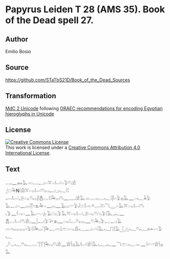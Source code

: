# Papyrus Leiden T 28 (AMS 35). Book of the Dead spell 27.

## Author 

Emilio Bosio

## Source 

https://github.com/STaTbS21D/Book_of_the_Dead_Sources

## Transformation 

[MdC 2 Unicode](https://statbs21d.github.io/mdc2unicode.html) following [ORAEC recommendations for encoding Egyptian hieroglyphs in Unicode](https://github.com/oraec/recommendations-encoding-hieroglyphs)

## License 

<a rel="license" href="http://creativecommons.org/licenses/by/4.0/"><img alt="Creative Commons License" style="border-width:0" src="https://i.creativecommons.org/l/by/4.0/88x31.png" /></a><br />This work is licensed under a <a rel="license" href="http://creativecommons.org/licenses/by/4.0/">Creative Commons Attribution 4.0 International License</a>.

## Text 

<hiero>𓂋𓏤𓈖𓍃𓅓𓏛𓂋𓂝𓏏𓎁𓏏𓂡𓏏𓅱𓄣𓏤𓀀<br>
𓊨𓇳𓅆N𓇋𓀁𓎁𓏏𓏭𓂡𓄣𓏤𓏥𓂝𓈎𓆑𓇋𓇋<br>
𓂷𓂡𓄂𓏏𓏭𓄣𓏤𓏥𓋴𓆣𓂋𓇋𓇋𓅆𓏥𓄣𓏤𓈖𓊃𓏤𓀀𓅓𓁹𓂋𓏭𓂋𓆑𓇋𓋴𓏏𓅱𓐍𓅓𓈖𓏏𓆑𓇓𓅱<br>
𓅓𓂝𓏏𓈖𓏥𓇋𓐩𓏌𓁷𓏤𓅆𓏏𓈖𓏥𓈖𓄿𓏥𓎟𓅱𓏤𓎛𓇳𓎛𓏛𓎼𓂋𓍅𓆓𓇾𓏏𓅓𓎁𓏏𓏭𓂡𓄣𓏤<br>
𓊪𓅱𓈖𓆳𓏏𓏤𓏏𓈖𓅓𓇹𓇼𓄿𓇳𓏤𓊪𓅱𓅓𓎁𓏏𓏭𓂡𓄂𓏏𓏭𓄣𓏤𓄹𓊪𓅱𓇋𓅓𓂜𓈖<br>
𓆣𓂋𓂡𓄣𓏤𓀀𓊪𓈖𓂭𓂝𓅱𓅪𓁷𓏤𓈖𓏏𓏭𓇋𓂋𓄣𓏤𓏥𓊪𓈖𓄣𓏤𓅆𓊪𓅱𓉻𓂝𓄿<br>
𓏛𓏌𓏤𓏭𓏭𓏭𓏭𓏌𓅱𓇋𓇋𓅆𓏥𓊹𓅆𓉻𓏛𓌃𓂧𓏏𓏭𓀁𓆑𓂝𓏏𓄹𓇋𓅓𓆑𓉔𓄿𓃀𓂻𓆑𓄣𓏤𓆑𓂉𓄡𓏏𓅱𓆑<br>
𓌳𓂂𓂂𓆑𓄣𓏤𓆑𓂋𓊹𓊹𓊹𓅆𓏥𓄣𓏤𓀀𓈖𓀀𓌂𓐍𓅓𓂡𓀀𓇋𓅓𓆑𓂜𓈖𓆓𓂧𓆑𓁹𓈖𓇋𓏌𓎡𓀀𓌂𓐍𓅓<br></hiero>